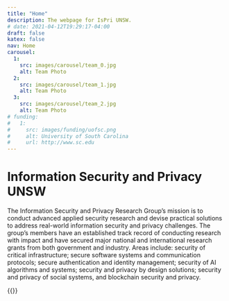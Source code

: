 ```yaml
---
title: "Home"
description: The webpage for IsPri UNSW. 
# date: 2021-04-12T19:29:17-04:00
draft: false
katex: false 
nav: Home
carousel:
  1: 
    src: images/carousel/team_0.jpg
    alt: Team Photo
  2: 
    src: images/carousel/team_1.jpg
    alt: Team Photo
  3: 
    src: images/carousel/team_2.jpg
    alt: Team Photo
# funding:
#   1:
#     src: images/funding/uofsc.png 
#     alt: University of South Carolina
#     url: http://www.sc.edu
---
```


# Information Security and Privacy UNSW

The Information Security and Privacy Research Group’s mission is to conduct advanced applied security research and devise practical solutions to address real-world information security and privacy challenges. The group’s members have an established track record of conducting research with impact and have secured major national and international research grants from both government and industry. Areas include: security of critical infrastructure; secure software systems and communication protocols; secure authentication and identity management; security of AI algorithms and systems; security and privacy by design solutions; security and privacy of social systems, and blockchain security and privacy.


{{<carousel>}} <!-- Carousel of images. To add images, include then in /static/images/carousel and add the location and alt text to the front matter. -->


